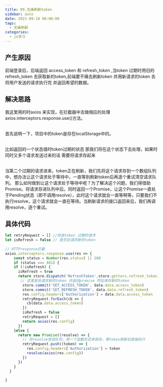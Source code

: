 ```yaml
---
title: 09.无痛刷新token
sidebar: auto
date: 2021-09-18 00:00:00
tags:
  - 无痛刷新
categories:
  - js学习
---
```


## 产生原因
前端登录后，后端返回  access_token 和 refresh_token ,当token 过期时用旧的 refresh_token 去获取新的token,前端要不痛去刷新token 并用新请求的token 去将用户发送的请求执行完 并返回希望的数据。

## 解决思路
我这里用的时axios 来实现，在拦截器中去做相应的处理axios.interceptors.response.use()方法。 </br> </br>

首先说明一下，项目中的token是存在localStorage中的。 </br> </br>

比如返回的一个状态值时token过期的状态  那我们将在这个状态下去处理，如果时同时又多个请求发送过来的话  需要将请求存起来 </br> </br>

当第二个过期的请求进来，token正在刷新，我们先将这个请求存到一个数组队列中，想办法让这个请求处于等待中，一直等到刷新token后再逐个重试清空请求队列。 那么如何做到让这个请求处于等待中呢？为了解决这个问题，我们得借助Promise。将请求存进队列中后，同时返回一个Promise，让这个Promise一直处于Pending状态（即不调用resolve），此时这个请求就会一直等啊等，只要我们不执行resolve，这个请求就会一直在等待。当刷新请求的接口返回来后，我们再调用resolve，逐个重试。

## 具体代码
```js
let retryRequest = [] //存放token 过期的请求
let isRefresh = false // 是否在请求新的token
 
// HTTPresponse拦截
axios.interceptors.response.use(res => {
    const status = Number(res.status) || 200
    if (status === 401) {
    if (!isRefresh) {
      isRefresh = true
      return store.dispatch('RefreshToken',store.getters.refresh_token).then(data => {
       // 这里是去请求新的token 并返回promise 然后保存新的token
        store.commit('SET_ACCESS_TOKEN', data.data.access_token)
        store.commit('SET_REFRESH_TOKEN', data.data.refresh_token)
        res.config.headers['Authorization'] = data.data.access_token
        retryRequest.forEach(cb => {
          cb(data.data.access_token)
        })
        isRefresh = false
        retryRequest = []
        return axios(res.config)
      })
    }else {
      return new Promise((resolve) => {
        // 将resolve放进队列，用一个函数形式来保存，等token刷新后直接执行
        retryRequest.push((token) => {
          res.config.headers['Authorization'] = token
          resolve(axios(res.config))
        })
      })
    }
  }
 
}
```